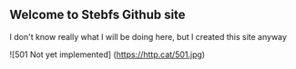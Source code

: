 ## Welcome to Stebfs Github site

 I don't know really what I will be doing here, but I created this site anyway

![501 Not yet implemented] (https://http.cat/501.jpg)
